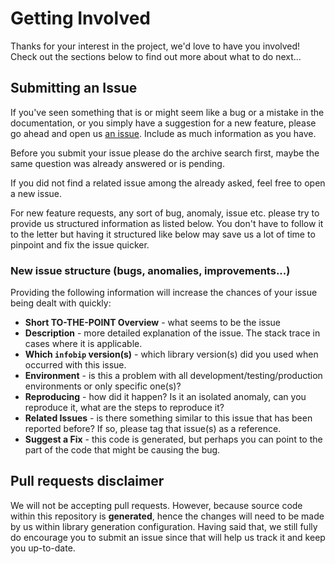 # Getting Involved

Thanks for your interest in the project, we'd love to have you involved! Check out the sections below to find out more about what to do next...

## Submitting an Issue

If you've seen something that is or might seem like a bug or a mistake in the documentation, or you simply have a suggestion for a new feature, please go ahead and open us [an issue][issue-link].
Include as much information as you have.

Before you submit your issue please do the archive search first, maybe the same question was already answered or is pending.

If you did not find a related issue among the already asked, feel free to open a new issue.

For new feature requests, any sort of bug, anomaly, issue etc. please try to provide us structured information as listed below.
You don't have to follow it to the letter but having it structured like below may save us a lot of time to pinpoint and fix the issue quicker.

### New issue structure (bugs, anomalies, improvements...)
Providing the following information will increase the chances of your issue being dealt with quickly:

* **Short TO-THE-POINT Overview** - what seems to be the issue
* **Description** - more detailed explanation of the issue. The stack trace in cases where it is applicable.
* **Which `infobip` version(s)** - which library version(s) did you used when occurred with this issue.
* **Environment** - is this a problem with all development/testing/production environments or only specific one(s)?
* **Reproducing** - how did it happen? Is it an isolated anomaly, can you reproduce it, what are the steps to reproduce it?
* **Related Issues** - is there something similar to this issue that has been reported before? If so, please tag that issue(s) as a reference.
* **Suggest a Fix** - this code is generated, but perhaps you can point to the part of the code that might be causing the bug.

## Pull requests disclaimer
We will not be accepting pull requests. However, because source code within this repository is **generated**, hence the changes will need to be made by us within library generation configuration.
Having said that, we still fully do encourage you to submit an issue since that will help us track it and keep you up-to-date.

[issue-link]: https://github.com/infobip/infobip-api-go-client/issues/new
